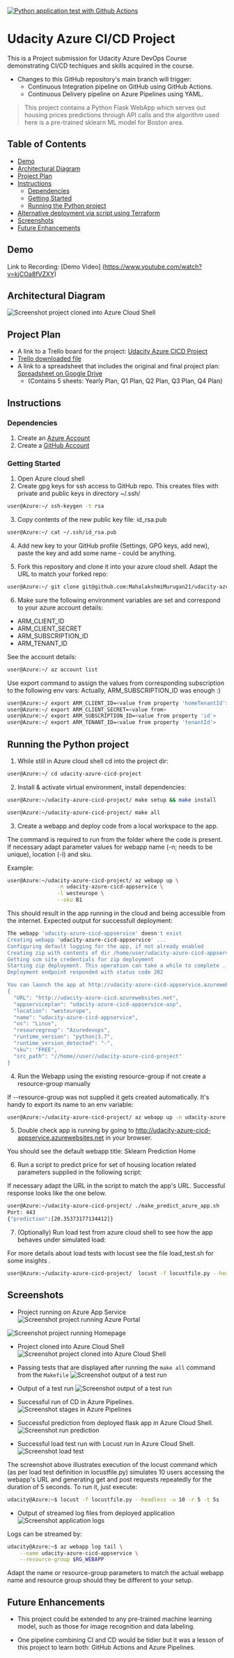 [![Python application test with Github Actions](https://github.com/MahalakshmiMurugan21/udacity-azure-cicd-project/actions/workflows/main.yml/badge.svg)](https://github.com/MahalakshmiMurugan21/udacity-azure-cicd-project/actions/workflows/main.yml)

# Udacity Azure CI/CD Project
This is a Project submission for Udacity Azure DevOps Course demonstrating CI/CD techiques and skills acquired in the course.
- Changes to this GitHub repository's main branch will trigger:
  * Continuous Integration pipeline on GitHub using GitHub Actions. 
  * Continuous Delivery pipeline on Azure Pipelines using YAML.

>This project contains a Python Flask WebApp which serves out housing prices predictions through API calls and the algorithm used here is a pre-trained sklearn ML model for Boston area.
>
## Table of Contents

- [Demo](#demo)
- [Architectural Diagram](#architectural-diagram)
- [Project Plan](#project-plan)
- [Instructions](#instructions)
  * [Dependencies](#dependencies)
  * [Getting Started](#getting-started)
  * [Running the Python project](#running-the-python-project)
- [Alternative deployment via script using Terraform](#alternative-deployment-via-script-using-terraform)
- [Screenshots](#screenshots)
- [Future Enhancements](#future-enhancements)

## Demo

Link to Recording:
[Demo Video] (https://www.youtube.com/watch?v=kjCOa8fVZXY)

## Architectural Diagram

![Screenshot project cloned into Azure Cloud Shell](https://github.com/MahalakshmiMurugan21/udacity-azure-cicd-project/blob/main/docs/Udacity-azure-cicd-architecture.png)

## Project Plan

* A link to a Trello board for the project: [Udacity Azure CICD Project](https://trello.com/b/mcmGyUTI/udacity-azure-cicd-project![image](https://github.com/MahalakshmiMurugan21/udacity-azure-cicd-project/assets/155423147/a58a61cf-db37-46d1-95fb-fe0cd575d50a)
)
* [Trello downloaded file](https://github.com/MahalakshmiMurugan21/udacity-azure-cicd-project/blob/main/docs/Udacity%20Azure%20CICD%20Project%20_%20Trello.html)
* A link to a spreadsheet that includes the original and final project plan: [Spreadsheet on Google Drive]([https://docs.google.com/spreadsheets/d/1VvhKAVZM7I1qVYufkkjYf5vR3nBcCQtji21aupZyXik/edit?usp=sharing](https://github.com/MahalakshmiMurugan21/udacity-azure-cicd-project/blob/main/docs/Azure%20CICD%20Project%20Management.xlsx))
  * (Contains 5 sheets: Yearly Plan, Q1 Plan, Q2 Plan, Q3 Plan, Q4 Plan)

## Instructions

### Dependencies

1. Create an [Azure Account](https://portal.azure.com)
2. Create a [GitHub Account](https://github.com)

### Getting Started

1. Open Azure cloud shell
2. Create gpg keys for ssh access to GitHub repo. This creates files with private and public keys in directory ~/.ssh/

```bash
user@Azure:~/ ssh-keygen -t rsa
```

3. Copy contents of the new public key file: id_rsa.pub

```bash
user@Azure:~/ cat ~/.ssh/id_rsa.pub
```

4. Add new key to your GitHub profile (Settings, GPG keys, add new), paste the key and add some name - could be anything.

5. Fork this repository and clone it into your azure cloud shell. Adapt the URL to match your forked repo:

```bash
user@Azure:~/ git clone git@github.com:MahalakshmiMurugan21/udacity-azure-cicd-project.git
```

6. Make sure the following environment variables are set and correspond to your azure account details:

* ARM_CLIENT_ID
* ARM_CLIENT_SECRET
* ARM_SUBSCRIPTION_ID
* ARM_TENANT_ID

See the account details:

```bash
user@Azure:~/ az account list
```

Use export command to assign the values from corresponding subscription to the following env vars:
Actually, ARM_SUBSCRIPTION_ID was enough :)

```bash
user@Azure:~/ export ARM_CLIENT_ID=<value from property 'homeTenantId'>
user@Azure:~/ export ARM_CLIENT_SECRET=<value from>
user@Azure:~/ export ARM_SUBSCRIPTION_ID=<value from property 'id'>
user@Azure:~/ export ARM_TENANT_ID=<value from property 'tenantId'>
```

## Running the Python project

1. While still in Azure cloud shell cd into the project dir:

```bash
user@Azure:~/ cd udacity-azure-cicd-project
```

2. Install & activate virtual environment, install dependencies:

```bash
user@Azure:~/udacity-azure-cicd-project/ make setup && make install
```

```bash
user@Azure:~/udacity-azure-cicd-project/ make all
```

3. Create a webapp and deploy code from a local workspace to the app.

The command is required to run from the folder where the code is present. If necessary adapt parameter values for webapp name (-n; needs to be unique), location (-l) and sku.

Example:

```bash
user@Azure:~/udacity-azure-cicd-project/ az webapp up \
                -n udacity-azure-cicd-appservice \
                -l westeurope \
                --sku B1
```

This should result in the app running in the cloud and being accessible from the internet.
Expected output for successfull deployment:

```bash
The webapp 'udacity-azure-cicd-appservice' doesn't exist
Creating webapp 'udacity-azure-cicd-appservice' ...
Configuring default logging for the app, if not already enabled
Creating zip with contents of dir /home/user/udacity-azure-cicd-appservice ...
Getting scm site credentials for zip deployment
Starting zip deployment. This operation can take a while to complete ...
Deployment endpoint responded with status code 202

You can launch the app at http://udacity-azure-cicd-appservice.azurewebsites.net
{
  "URL": "http://udacity-azure-cicd.azurewebsites.net",
  "appserviceplan": "udacity-azure-cicd-appservice-asp",
  "location": "westeurope",
  "name": "udacity-azure-cicd-appservice",
  "os": "Linux",
  "resourcegroup": "Azuredevops",
  "runtime_version": "python|3.7",
  "runtime_version_detected": "-",
  "sku": "FREE",
  "src_path": "//home//user//udacity-azure-cicd-project"
}
```

4. Run the Webapp using the existing resource-group if not create a resource-group manually

If --resource-group was not supplied it gets created automatically. It's handy to export its name to an env variable:

```bash
user@Azure:~/udacity-azure-cicd-project/ az webapp up -n udacity-azure-cicd-appservice --resource-group Azuredevops
```

5. Double check app is running by going to http://udacity-azure-cicd-appservice.azurewebsites.net in your browser.

You should see the default webapp title: Sklearn Prediction Home

6. Run a script to predict price for set of housing location related parameters supplied in the following script:

If necessary adapt the URL in the script to match the app's URL. Successful response looks like the one below.

```bash
user@Azure:~/udacity-azure-cicd-project/ ./make_predict_azure_app.sh
Port: 443
{"prediction":[20.35373177134412]}
```

7. (Optionally) Run load test from azure cloud shell to see how the app behaves under simulated load:

For more details about load tests with locust see the file load_test.sh for some insights .

```bash
user@Azure:~/udacity-azure-cicd-project/  locust -f locustfile.py --headless -u 100 -r 10 -t 30s
```

## Screenshots

* Project running on Azure App Service
![Screenshot project running Azure Portal](https://github.com/MahalakshmiMurugan21/udacity-azure-cicd-project/blob/main/docs/App%20running.png)

![Screenshot project running Homepage](https://github.com/MahalakshmiMurugan21/udacity-azure-cicd-project/blob/main/docs/App%20running%20home.png)

* Project cloned into Azure Cloud Shell
![Screenshot project cloned into Azure Cloud Shell](https://github.com/MahalakshmiMurugan21/udacity-azure-cicd-project/blob/main/docs/github%20cloned.png)

* Passing tests that are displayed after running the `make all` command from the `Makefile`
![Screenshot output of a test run](https://github.com/MahalakshmiMurugan21/udacity-azure-cicd-project/blob/main/docs/Make%20Test.png)

* Output of a test run
![Screenshot output of a test run](https://github.com/MahalakshmiMurugan21/udacity-azure-cicd-project/blob/main/docs/Make%20All.png)

* Successful run of CD in Azure Pipelines.
![Screenshot stages in Azure Pipelines](https://github.com/MahalakshmiMurugan21/udacity-azure-cicd-project/blob/main/docs/Azure%20pipeline%20run.png)

* Successful prediction from deployed flask app in Azure Cloud Shell.
![Screenshot run prediction](https://github.com/MahalakshmiMurugan21/udacity-azure-cicd-project/blob/main/docs/Output%20of%20prediction.png)

* Successful load test run with Locust run in Azure Cloud Shell.
![Screenshot load test](https://github.com/MahalakshmiMurugan21/udacity-azure-cicd-project/blob/main/docs/Output%20of%20locust%20file.png)

The screenshot above illustrates execution of the locust command which (as per load test definition in locustfile.py) simulates 10 users accessing the webapp's URL and generating get and post requests repeatedly for the duration of 5 seconds. To run it, just execute: 

```bash
udacity@Azure:~$ locust -f locustfile.py --headless -u 10 -r 5 -t 5s
```

* Output of streamed log files from deployed application
![Screenshot application logs](https://github.com/MahalakshmiMurugan21/udacity-azure-cicd-project/blob/main/docs/Streamed%20log%20output.png)

Logs can be streamed by:

```bash
udacity@Azure:~$ az webapp log tail \
    --name udacity-azure-cicd-appservice \
    --resource-group $RG_WEBAPP
```

Adapt the name or resource-group parameters to match the actual webapp name and resource group should they be different to your setup.

## Future Enhancements

- This project could be extended to any pre-trained machine learning model, such as those for image recognition and data labeling.

- One pipeline combining CI and CD would be tidier but it was a lesson of this project to learn both: GitHub Actions and Azure Pipelines.
